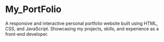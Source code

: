 # My_PortFolio
A responsive and interactive personal portfolio website built using HTML, CSS, and JavaScript. Showcasing my projects, skills, and experience as a front-end developer.
